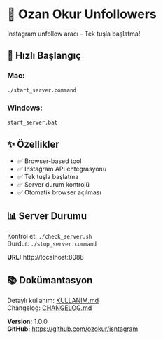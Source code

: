 # 📱 Ozan Okur Unfollowers

Instagram unfollow aracı - Tek tuşla başlatma!

## 🚀 Hızlı Başlangıç

### Mac:
```bash
./start_server.command
```

### Windows:
```bash
start_server.bat
```

## ✨ Özellikler

- ✅ Browser-based tool
- ✅ Instagram API entegrasyonu
- ✅ Tek tuşla başlatma
- ✅ Server durum kontrolü
- ✅ Otomatik browser açılması

## 📊 Server Durumu

Kontrol et: `./check_server.sh`  
Durdur: `./stop_server.command`

**URL:** http://localhost:8088

## 📚 Dokümantasyon

Detaylı kullanım: [KULLANIM.md](KULLANIM.md)  
Changelog: [CHANGELOG.md](CHANGELOG.md)

**Version:** 1.0.0  
**GitHub:** https://github.com/ozokur/isntagram
